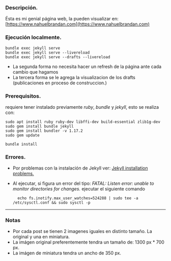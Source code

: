 ### Descripción.

Ésta es mi genial página web, la pueden visualizar en: [https://www.nahuelbrandan.com](https://www.nahuelbrandan.com)

### Ejecución localmente.

    bundle exec jekyll serve    
    bundle exec jekyll serve --livereload
    bundle exec jekyll serve --drafts --livereload

* La segunda forma no necesita hacer un refresh de la página ante cada cambio que hagamos
* La tercera forma se le agrega la visualizacion de los drafts (publicaciones en proceso de construccion.)

### Prerequisitos.

requiere tener instalado previamente *ruby*, *bundle* y *jekyll*, esto se realiza con:

    sudo apt install ruby ruby-dev libffi-dev build-essential zlib1g-dev
    sudo gem install bundle jekyll
    sudo gem install bundler -v 1.17.2
    sudo gem update

    bundle install

### Errores.

* Por problemas con la instalación de Jekyll ver: [Jekyll installation problems.](https://jekyllrb.com/docs/troubleshooting/#installation-problems)
* Al ejecutar, si figura un error del tipo: *FATAL: Listen error: unable to monitor directories for changes.* ejecutar el siguiente comando

        echo fs.inotify.max_user_watches=524288 | sudo tee -a /etc/sysctl.conf && sudo sysctl -p

---

### Notas

* Por cada post se tienen 2 imagenes iguales en distinto tamaño. La original y una en miniatura.
* La imágen original preferentemente tendra un tamaño de: 1300 px * 700 px.
* La imágen de miniatura tendra un ancho de 350 px.
